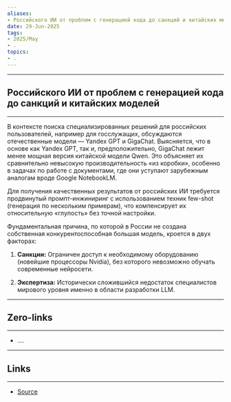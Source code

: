 ```yaml
---
aliases: 
- Российского ИИ от проблем с генерацией кода до санкций и китайских моделей 
date: 29-Jun-2025
tags:
- 2025/May
- .
topics:
- .
---
```

-----
##  Российского ИИ от проблем с генерацией кода до санкций и китайских моделей 
-----
В контексте поиска специализированных решений для российских пользователей, например для госслужащих, обсуждаются отечественные модели — Yandex GPT и GigaChat. Выясняется, что в основе как Yandex GPT, так и, предположительно, GigaChat лежит менее мощная версия китайской модели Qwen. Это объясняет их сравнительно невысокую производительность «из коробки», особенно в задачах по работе с документами, где они уступают зарубежным аналогам вроде Google NotebookLM.

Для получения качественных результатов от российских ИИ требуется продвинутый промпт-инжиниринг с использованием техник few-shot (генерация по нескольким примерам), что компенсирует их относительную «глупость» без точной настройки.

Фундаментальная причина, по которой в России не создана собственная конкурентоспособная большая модель, кроется в двух факторах:

1. **Санкции:** Ограничен доступ к необходимому оборудованию (новейшие процессоры Nvidia), без которого невозможно обучать современные нейросети.
    
2. **Экспертиза:** Исторически сложившийся недостаток специалистов мирового уровня именно в области разработки LLM.


---
## Zero-links
---
- ....

---
## Links
---
- [Source](https://t.me/turboproject/1645)